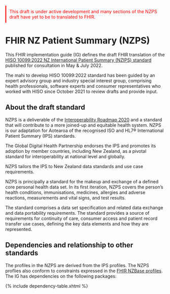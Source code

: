<p style ="color:#ff0000; padding:10px; border-left:3px solid #ff0000;"> This draft is under active development and many sections of the NZPS draft have yet to be to translated to FHIR.</p>

# FHIR NZ Patient Summary (NZPS)

This FHIR implementation guide (IG) defines the draft FHIR translation of the [HISO 10099:2022 NZ International Patient Summary (NZIPS) standard](https://consult.health.govt.nz/hiso/hiso-10099-2022-nzips/supporting_documents/hiso10099nzipsdraft20220509.pdf) published for consultation in May & July 2022. 

The mahi to develop HISO 10099:2022 standard has been guided by an expert advisory group and industry special interest group, comprising health
professionals, software experts and consumer representatives who worked with HISO since October 2021 to review drafts and
provide input.

## About the draft standard

NZPS is a deliverable of the [Interoperability Roadmap 2020](https://www.health.govt.nz/publication/hiso-100832020-interoperability-roadmap) and a standard that will contribute to a more joined-up and equitable health system. NZPS is our adaptation for Aotearoa of the recognised ISO and HL7® International Patient Summary (IPS) standards. 

The Global Digital Health Partnership endorses the IPS and promotes its adoption by member countries, including New Zealand, as a pivotal standard for interoperability at national level and globally. 

NZPS tailors the IPS to New Zealand data standards and use case requirements.

NZPS is principally a standard for the makeup and exchange of a defined core personal health data set. In its first iteration, NZPS
covers the person’s health conditions, immunisations, medicines, allergies and adverse reactions, measurements and vital signs, and
test results.

The standard comprises a data set specification and related data exchange and data portability requirements. The standard provides
a source of requirements for continuity of care, consumer access and patient record transfer use cases, defining the key data
elements and how they are represented. 

## Dependencies and relationship to other standards

The profiles in the NZPS are derived from the IPS profiles. The NZPS proflies also conform to constraints expressed in the [FHIR NZBase profiles](https://fhir.org.nz/ig/base/index.html). The IG has dependencies on the following packages: 

{% include dependency-table.xhtml %}